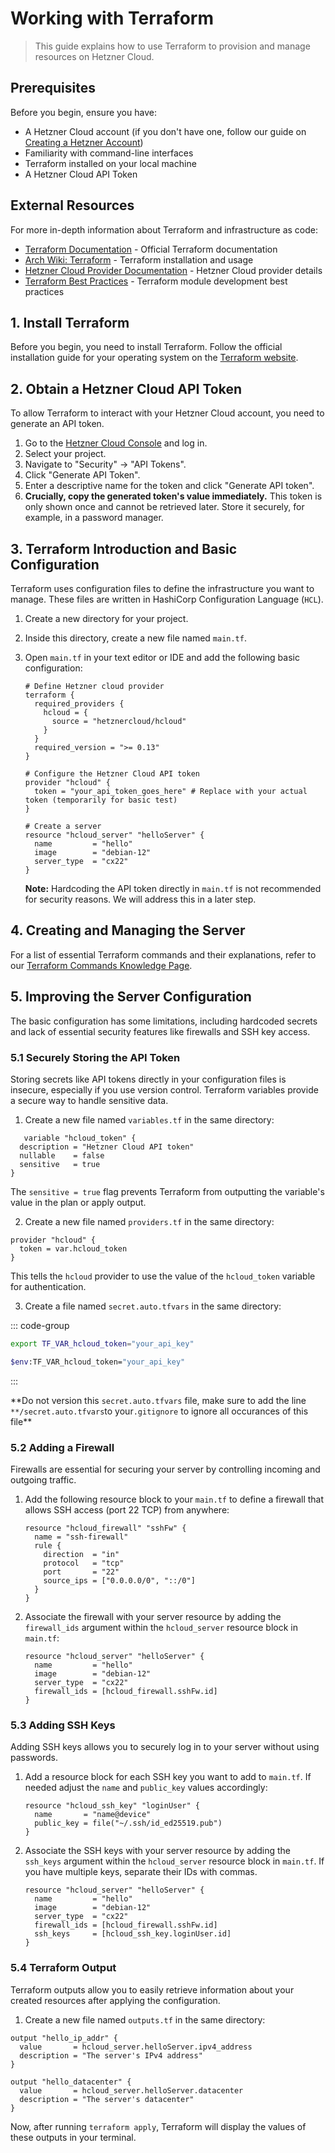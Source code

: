 # Working with Terraform

> This guide explains how to use Terraform to provision and manage resources on Hetzner Cloud.

## Prerequisites

Before you begin, ensure you have:

- A Hetzner Cloud account (if you don't have one, follow our guide
  on [Creating a Hetzner Account](../chapters/01-hetzner-cloud.md#_1-creating-a-hetzner-account))
- Familiarity with command-line interfaces
- Terraform installed on your local machine
- A Hetzner Cloud API Token

## External Resources

For more in-depth information about Terraform and infrastructure as code:

- [Terraform Documentation](https://developer.hashicorp.com/terraform/docs) - Official Terraform documentation
- [Arch Wiki: Terraform](https://wiki.archlinux.org/title/Terraform) - Terraform installation and usage
- [Hetzner Cloud Provider Documentation](https://registry.terraform.io/providers/hetznercloud/hcloud/latest/docs) -
  Hetzner Cloud provider details
- [Terraform Best Practices](https://developer.hashicorp.com/terraform/language/modules/develop/best-practices) -
  Terraform module development best practices

## 1. Install Terraform

Before you begin, you need to install Terraform. Follow the official installation guide for your operating system on
the [Terraform website](https://developer.hashicorp.com/terraform/downloads).

## 2. Obtain a Hetzner Cloud API Token

To allow Terraform to interact with your Hetzner Cloud account, you need to generate an API token.

1. Go to the [Hetzner Cloud Console](https://console.hetzner.cloud/) and log in.
2. Select your project.
3. Navigate to "Security" -> "API Tokens".
4. Click "Generate API Token".
5. Enter a descriptive name for the token and click "Generate API token".
6. **Crucially, copy the generated token's value immediately.** This token is only shown once and cannot be retrieved
   later. Store it securely, for example, in a password manager.

## 3. Terraform Introduction and Basic Configuration

Terraform uses configuration files to define the infrastructure you want to manage. These files are written in HashiCorp
Configuration Language (`HCL`).

1. Create a new directory for your project.
2. Inside this directory, create a new file named `main.tf`.
3. Open `main.tf` in your text editor or IDE and add the following basic configuration:

   ```hcl
   # Define Hetzner cloud provider
   terraform {
     required_providers {
       hcloud = {
         source = "hetznercloud/hcloud"
       }
     }
     required_version = ">= 0.13"
   }

   # Configure the Hetzner Cloud API token
   provider "hcloud" {
     token = "your_api_token_goes_here" # Replace with your actual token (temporarily for basic test)
   }

   # Create a server
   resource "hcloud_server" "helloServer" {
     name         = "hello"
     image        = "debian-12"
     server_type  = "cx22"
   }
   ```

   **Note:** Hardcoding the API token directly in `main.tf` is not recommended for security reasons. We will address
   this in a later step.

## 4. Creating and Managing the Server

For a list of essential Terraform commands and their explanations, refer to
our [Terraform Commands Knowledge Page](../knowledge/terraform.md).

## 5. Improving the Server Configuration

The basic configuration has some limitations, including hardcoded secrets and lack of essential security features like
firewalls and SSH key access.

### 5.1 Securely Storing the API Token

Storing secrets like API tokens directly in your configuration files is insecure, especially if you use version control.
Terraform variables provide a secure way to handle sensitive data.

1. Create a new file named `variables.tf` in the same directory:

```hcl
   variable "hcloud_token" {
  description = "Hetzner Cloud API token"
  nullable    = false
  sensitive   = true
}
```

The `sensitive = true` flag prevents Terraform from outputting the variable's value in the plan or apply output.

2. Create a new file named `providers.tf` in the same directory:

```hcl
provider "hcloud" {
  token = var.hcloud_token
}
```

This tells the `hcloud` provider to use the value of the `hcloud_token` variable for authentication.

3. Create a file named `secret.auto.tfvars` in the same directory:

::: code-group

```sh [Bash]
export TF_VAR_hcloud_token="your_api_key"
```

```sh [PowerShell]
$env:TF_VAR_hcloud_token="your_api_key"
```

:::

**Do not version this `secret.auto.tfvars` file, make sure to add the line `**/secret.auto.tfvars`to your`.gitignore` to
ignore all occurances of this file\*\*

### 5.2 Adding a Firewall

Firewalls are essential for securing your server by controlling incoming and outgoing traffic.

1. Add the following resource block to your `main.tf` to define a firewall that allows SSH access (port 22 TCP) from
   anywhere:

   ```hcl
   resource "hcloud_firewall" "sshFw" {
     name = "ssh-firewall"
     rule {
       direction  = "in"
       protocol   = "tcp"
       port       = "22"
       source_ips = ["0.0.0.0/0", "::/0"]
     }
   }
   ```

2. Associate the firewall with your server resource by adding the `firewall_ids` argument within the `hcloud_server`
   resource block in `main.tf`:

   ```hcl
   resource "hcloud_server" "helloServer" {
     name         = "hello"
     image        = "debian-12"
     server_type  = "cx22"
     firewall_ids = [hcloud_firewall.sshFw.id]
   }
   ```

### 5.3 Adding SSH Keys

Adding SSH keys allows you to securely log in to your server without using passwords.

1. Add a resource block for each SSH key you want to add to `main.tf`. If needed adjust the `name` and `public_key`
   values accordingly:

   ```hcl
   resource "hcloud_ssh_key" "loginUser" {
     name       = "name@device"
     public_key = file("~/.ssh/id_ed25519.pub")
   }
   ```

2. Associate the SSH keys with your server resource by adding the `ssh_keys` argument within the `hcloud_server`
   resource block in `main.tf`. If you have multiple keys, separate their IDs with commas.

   ```hcl
   resource "hcloud_server" "helloServer" {
     name         = "hello"
     image        = "debian-12"
     server_type  = "cx22"
     firewall_ids = [hcloud_firewall.sshFw.id]
     ssh_keys     = [hcloud_ssh_key.loginUser.id]
   }
   ```

### 5.4 Terraform Output

Terraform outputs allow you to easily retrieve information about your created resources after applying the
configuration.

1. Create a new file named `outputs.tf` in the same directory:

```hcl
output "hello_ip_addr" {
  value       = hcloud_server.helloServer.ipv4_address
  description = "The server's IPv4 address"
}

output "hello_datacenter" {
  value       = hcloud_server.helloServer.datacenter
  description = "The server's datacenter"
}
```

Now, after running `terraform apply`, Terraform will display the values of these outputs in your terminal.
